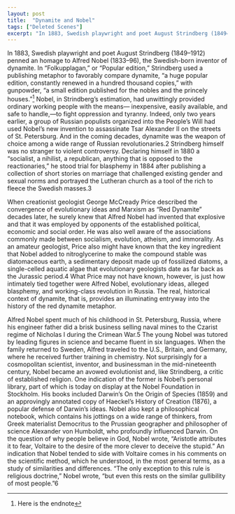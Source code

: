 ```yaml
---
layout: post
title:  "Dynamite and Nobel"
tags: ["Deleted Scenes"]
excerpt: "In 1883, Swedish playwright and poet August Strindberg (1849–1912) penned an homage to Alfred Nobel (1833–96), the Swedish-born inventor of dynamite. In “Folkupplagan,” or “Popular edition,” Strindberg used a publishing metaphor to favorably compare dynamite, “a huge popular edition, constantly renewed in a hundred thousand copies,” with gunpowder, “a small edition published for the nobles and the princely houses.”1 Nobel, in Strindberg’s estimation, had unwittingly provided ordinary working people with the means— inexpensive, easily available, and safe to handle,—to fight oppression and tyranny. Indeed, only two years earlier, a group of Russian populists organized into the People’s Will had used Nobel’s new invention to assassinate Tsar Alexander II on the streets of St. Petersburg. And in the coming decades, dynamite was the weapon of choice among a wide range of Russian revolutionaries.2 Strindberg himself was no stranger to violent controversy. Declaring himself in 1880 a “socialist, a nihilist, a republican, anything that is opposed to the reactionaries,” he stood trial for blasphemy in 1884 after publishing a collection of short stories on marriage that challenged existing gender and sexual norms and portrayed the Lutheran church as a tool of the rich to fleece the Swedish masses."
---
```


In 1883, Swedish playwright and poet August Strindberg (1849–1912) penned an homage to Alfred Nobel (1833–96), the Swedish-born inventor of dynamite. In “Folkupplagan,” or “Popular edition,” Strindberg used a publishing metaphor to favorably compare dynamite, “a huge popular edition, constantly renewed in a hundred thousand copies,” with gunpowder, “a small edition published for the nobles and the princely houses.”[^1] Nobel, in Strindberg’s estimation, had unwittingly provided ordinary working people with the means— inexpensive, easily available, and safe to handle,—to fight oppression and tyranny. Indeed, only two years earlier, a group of Russian populists organized into the People’s Will had used Nobel’s new invention to assassinate Tsar Alexander II on the streets of St. Petersburg. And in the coming decades, dynamite was the weapon of choice among a wide range of Russian revolutionaries.2 Strindberg himself was no stranger to violent controversy. Declaring himself in 1880 a “socialist, a nihilist, a republican, anything that is opposed to the reactionaries,” he stood trial for blasphemy in 1884 after publishing a collection of short stories on marriage that challenged existing gender and sexual norms and portrayed the Lutheran church as a tool of the rich to fleece the Swedish masses.3

When creationist geologist George McCready Price described the convergence of evolutionary ideas and Marxism as “Red Dynamite” decades later, he surely knew that Alfred Nobel had invented that explosive and that it was employed by opponents of the established political, economic and social order. He was also well aware of the associations commonly made between socialism, evolution, atheism, and immorality. As an amateur geologist, Price also might have known that the key ingredient that Nobel added to nitroglycerine to make the compound stable was diatomaceous earth, a sedimentary deposit made up of fossilized diatoms, a single-celled aquatic algae that evolutionary geologists date as far back as the Jurassic period.4 What Price may not have known, however, is just how intimately tied together were Alfred Nobel, evolutionary ideas, alleged blasphemy, and working-class revolution in Russia. The real, historical context of dynamite, that is, provides an illuminating entryway into the history of the red dynamite metaphor.

Alfred Nobel spent much of his childhood in St. Petersburg, Russia, where his engineer father did a brisk business selling naval mines to the Czarist regime of Nicholas I during the Crimean War.5 The young Nobel was tutored by leading figures in science and became fluent in six languages. When the family returned to Sweden, Alfred traveled to the U.S., Britain, and Germany, where he received further training in chemistry. Not surprisingly for a cosmopolitan scientist, inventor, and businessman in the mid-nineteenth century, Nobel became an avowed evolutionist and, like Strindberg, a critic of established religion. One indication of the former is Nobel’s personal library, part of which is today on display at the Nobel Foundation in Stockholm. His books included Darwin’s On the Origin of Species (1859) and an approvingly annotated copy of Haeckel’s History of Creation (1876), a popular defense of Darwin’s ideas. Nobel also kept a philosophical notebook, which contains his jottings on a wide range of thinkers, from Greek materialist Democritus to the Prussian geographer and philosopher of science Alexander von Humboldt, who profoundly influenced Darwin. On the question of why people believe in God, Nobel wrote, “Aristotle attributes it to fear, Voltaire to the desire of the more clever to deceive the stupid.” An indication that Nobel tended to side with Voltaire comes in his comments on the scientific method, which he understood, in the most general terms, as a study of similarities and differences. “The only exception to this rule is religious doctrine,” Nobel wrote, “but even this rests on the similar gullibility of most people.”6

[^1]: Here is the endnote
